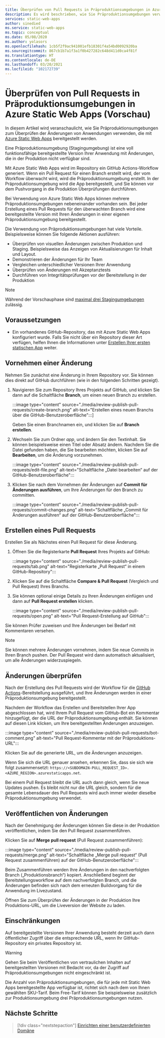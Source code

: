 ```yaml
---
title: Überprüfen von Pull Requests in Präproduktionsumgebungen in Azure Static Web Apps
description: Es wird beschrieben, wie Sie Präproduktionsumgebungen verwenden, um Änderungen von Pull Requests in Azure Static Web Apps zu überprüfen.
services: static-web-apps
author: sinedied
ms.service: static-web-apps
ms.topic: conceptual
ms.date: 05/08/2020
ms.author: yolasors
ms.openlocfilehash: 1cb5f2f9ac941001efb18301f4a54bd0092920ba
ms.sourcegitcommit: 867cb1b7a1f3a1f0b427282c648d411d0ca4f81f
ms.translationtype: HT
ms.contentlocale: de-DE
ms.lasthandoff: 03/20/2021
ms.locfileid: "102172739"
---
```

# <a name="review-pull-requests-in-pre-production-environments-in-azure-static-web-apps-preview"></a>Überprüfen von Pull Requests in Präproduktionsumgebungen in Azure Static Web Apps (Vorschau)

In diesem Artikel wird veranschaulicht, wie Sie Präproduktionsumgebungen zum Überprüfen der Änderungen von Anwendungen verwenden, die mit [Azure Static Web Apps](overview.md) bereitgestellt werden.

Eine Präproduktionsumgebung (Stagingumgebung) ist eine voll funktionsfähige bereitgestellte Version Ihrer Anwendung mit Änderungen, die in der Produktion nicht verfügbar sind.

Mit Azure Static Web Apps wird im Repository ein GitHub Actions-Workflow generiert. Wenn ein Pull Request für einen Branch erstellt wird, der vom Workflow überwacht wird, wird die Präproduktionsumgebung erstellt. In der Präproduktionsumgebung wird die App bereitgestellt, und Sie können vor dem Pushvorgang in die Produktion Überprüfungen durchführen.

Bei Verwendung von Azure Static Web Apps können mehrere Präproduktionsumgebungen nebeneinander vorhanden sein. Bei jeder Erstellung eines Pull Requests für den überwachten Branch wird eine bereitgestellte Version mit Ihren Änderungen in einer eigenen Präproduktionsumgebung bereitgestellt.

Die Verwendung von Präproduktionsumgebungen hat viele Vorteile. Beispielsweise können Sie folgende Aktionen ausführen:

- Überprüfen von visuellen Änderungen zwischen Produktion und Staging. Beispielsweise das Anzeigen von Aktualisierungen für Inhalt und Layout.
- Demonstrieren der Änderungen für Ihr Team
- Vergleichen unterschiedlicher Versionen Ihrer Anwendung
- Überprüfen von Änderungen mit Akzeptanztests
- Durchführen von Integritätsprüfungen vor der Bereitstellung in der Produktion

> [!NOTE]
> Während der Vorschauphase sind [maximal drei Stagingumgebungen](quotas.md) zulässig.

## <a name="prerequisites"></a>Voraussetzungen

- Ein vorhandenes GitHub-Repository, das mit Azure Static Web Apps konfiguriert wurde. Falls Sie nicht über ein Repository dieser Art verfügen, helfen Ihnen die Informationen unter [Erstellen Ihrer ersten statischen App](getting-started.md) weiter.

## <a name="make-a-change"></a>Vornehmen einer Änderung

Nehmen Sie zunächst eine Änderung in Ihrem Repository vor. Sie können dies direkt auf GitHub durchführen (wie in den folgenden Schritten gezeigt).

1. Navigieren Sie zum Repository Ihres Projekts auf GitHub, und klicken Sie dann auf die Schaltfläche **Branch**, um einen neuen Branch zu erstellen.

    :::image type="content" source="./media/review-publish-pull-requests/create-branch.png" alt-text="Erstellen eines neuen Branchs über die GitHub-Benutzeroberfläche":::]

    Geben Sie einen Branchnamen ein, und klicken Sie auf **Branch erstellen**.

1. Wechseln Sie zum Ordner _app_, und ändern Sie den Textinhalt. Sie können beispielsweise einen Titel oder Absatz ändern. Nachdem Sie die Datei gefunden haben, die Sie bearbeiten möchten, klicken Sie auf **Bearbeiten**, um die Änderung vorzunehmen.

    :::image type="content" source="./media/review-publish-pull-requests/edit-file.png" alt-text="Schaltfläche „Datei bearbeiten“ auf der GitHub-Benutzeroberfläche":::

1. Klicken Sie nach dem Vornehmen der Änderungen auf **Commit für Änderungen ausführen**, um Ihre Änderungen für den Branch zu committen.

    :::image type="content" source="./media/review-publish-pull-requests/commit-changes.png" alt-text="Schaltfläche „Commit für Änderungen ausführen“ auf der GitHub-Benutzeroberfläche":::

## <a name="create-a-pull-request"></a>Erstellen eines Pull Requests

Erstellen Sie als Nächstes einen Pull Request für diese Änderung.

1. Öffnen Sie die Registerkarte **Pull Request** Ihres Projekts auf GitHub:

    :::image type="content" source="./media/review-publish-pull-requests/tab.png" alt-text="Registerkarte „Pull Request“ in einem GitHub-Repository":::

1. Klicken Sie auf die Schaltfläche **Compare & Pull Request** (Vergleich und Pull Request) Ihres Branchs.

1. Sie können optional einige Details zu Ihren Änderungen einfügen und dann auf **Pull Request erstellen** klicken.

    :::image type="content" source="./media/review-publish-pull-requests/open.png" alt-text="Pull Request-Erstellung auf GitHub":::

Sie können Prüfer zuweisen und Ihre Änderungen bei Bedarf mit Kommentaren versehen.

> [!NOTE]
> Sie können mehrere Änderungen vornehmen, indem Sie neue Commits in Ihren Branch pushen. Der Pull Request wird dann automatisch aktualisiert, um alle Änderungen widerzuspiegeln.

## <a name="review-changes"></a>Änderungen überprüfen

Nach der Erstellung des Pull Requests wird der Workflow für die [GitHub Actions](https://github.com/features/actions)-Bereitstellung ausgeführt, und Ihre Änderungen werden in einer Präproduktionsumgebung bereitgestellt.

Nachdem der Workflow das Erstellen und Bereitstellen Ihrer App abgeschlossen hat, wird Ihrem Pull Request vom GitHub-Bot ein Kommentar hinzugefügt, der die URL der Präproduktionsumgebung enthält. Sie können auf diesen Link klicken, um Ihre bereitgestellten Änderungen anzuzeigen.

:::image type="content" source="./media/review-publish-pull-requests/bot-comment.png" alt-text="Pull Request-Kommentar mit der Präproduktions-URL":::

Klicken Sie auf die generierte URL, um die Änderungen anzuzeigen.

Wenn Sie sich die URL genauer ansehen, erkennen Sie, dass sie sich wie folgt zusammensetzt: `https://<SUBDOMAIN-PULL_REQUEST_ID>.<AZURE_REGION>.azurestaticapps.net`.

Bei einem Pull Request bleibt die URL auch dann gleich, wenn Sie neue Updates pushen. Es bleibt nicht nur die URL gleich, sondern für die gesamte Lebensdauer des Pull Requests wird auch immer wieder dieselbe Präproduktionsumgebung verwendet.

## <a name="publish-changes"></a>Veröffentlichen von Änderungen

Nach der Genehmigung der Änderungen können Sie diese in der Produktion veröffentlichen, indem Sie den Pull Request zusammenführen.

Klicken Sie auf **Merge pull request** (Pull Request zusammenführen):

:::image type="content" source="./media/review-publish-pull-requests/merge.png" alt-text="Schaltfläche „Merge pull request“ (Pull Request zusammenführen) auf der GitHub-Benutzeroberfläche":::

Beim Zusammenführen werden Ihre Änderungen in den nachverfolgten Branch („Produktionsbranch“) kopiert. Anschließend beginnt der Bereitstellungsworkflow auf dem nachverfolgten Branch, und die Änderungen befinden sich nach dem erneuten Buildvorgang für die Anwendung im Livezustand.

Öffnen Sie zum Überprüfen der Änderungen in der Produktion Ihre Produktions-URL, um die Liveversion der Website zu laden.

## <a name="limitations"></a>Einschränkungen

Auf bereitgestellte Versionen Ihrer Anwendung besteht derzeit auch dann öffentlicher Zugriff über die entsprechende URL, wenn Ihr GitHub-Repository ein privates Repository ist.

> [!WARNING]
> Gehen Sie beim Veröffentlichen von vertraulichen Inhalten auf bereitgestellten Versionen mit Bedacht vor, da der Zugriff auf Präproduktionsumgebungen nicht eingeschränkt ist.

Die Anzahl von Präproduktionsumgebungen, die für jede mit Static Web Apps bereitgestellte App verfügbar ist, richtet sich nach dem von Ihnen gewählten SKU-Tarif. Beim Free-Tarif können Sie beispielsweise zusätzlich zur Produktionsumgebung drei Präproduktionsumgebungen nutzen.

## <a name="next-steps"></a>Nächste Schritte

> [!div class="nextstepaction"]
> [Einrichten einer benutzerdefinierten Domäne](custom-domain.md)
